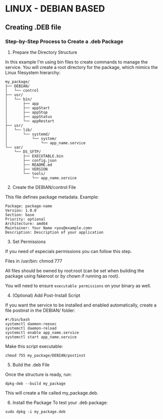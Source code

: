 # LINUX - DEBIAN BASED

## Creating .DEB file

### Step-by-Step Process to Create a .deb Package

1. Prepare the Directory Structure

In this example I'm using bin files to create commands to manage the service.
You will create a root directory for the package, which mimics the Linux filesystem hierarchy:

````
my_package/
├── DEBIAN/
│   └── control
├── usr/
│   └── bin/
│       ├── app
│       ├── appStart
│       ├── appStop
│       ├── appStatus
│       └── appRestart
├── usr/
│   └── lib/
│       └── systemd/
│           └── system/
│               └── app_name.service
└── var/
    └── DS_SFTP/
        ├── EXECUTABLE.bin
        ├── config.json
        ├── README.md
        ├── VERSION
        └── tools/
            └── app_name.service
````

2. Create the DEBIAN/control File

This file defines package metadata. Example:

````
Package: package-name
Version: 1.0.0
Section: base
Priority: optional
Architecture: amd64
Maintainer: Your Name <you@example.com>
Description: Description of your application
````

3. Set Permissions

If you need of especials permissions you can follow this step.

Files in /usr/bin: chmod 777

All files should be owned by root:root (can be set when building the package using fakeroot or by chown if running as root).

You will need to ensure `executable permissions` on your binary as well.

4. (Optional) Add Post-Install Script

If you want the service to be installed and enabled automatically, create a file postinst in the DEBIAN/ folder:

````
#!/bin/bash
systemctl daemon-reexec
systemctl daemon-reload
systemctl enable app_name.service
systemctl start app_name.service
````
Make this script executable:

````
chmod 755 my_package/DEBIAN/postinst
````

5. Build the .deb File

Once the structure is ready, run:

````
dpkg-deb --build my_package
````
This will create a file called my_package.deb.

6. Install the Package
To test your .deb package:

````
sudo dpkg -i my_package.deb
````
